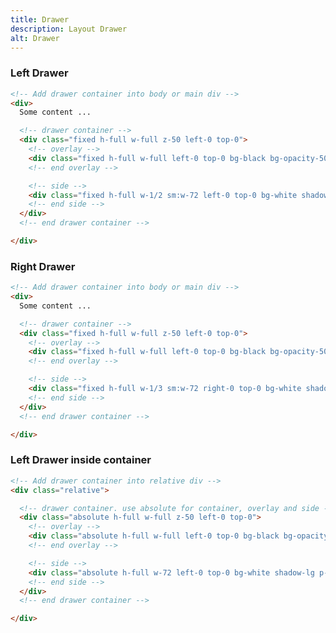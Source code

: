 ```yaml
---
title: Drawer
description: Layout Drawer
alt: Drawer
---
```


<h3 class="section-header">Left Drawer</h3>

<base-snippet :centered_preview="false" custom_preview_class="h-72 p-4">

  <template v-slot:preview>
    <div class="h-full border border-indigo-300 p-4 relative">
      <div class="mb-12">
        Lorem Ipsum is simply dummy text of the printing and typesetting industry. Lorem Ipsum has been the industry's
        standard dummy text ever since the 1500s, when an unknown printer took a galley of type and scrambled it to
        make a type specimen book.
      </div>
      <!-- drawer container -->
      <div class="absolute h-full w-full z-50 left-0 top-0">
        <!-- overlay -->
        <div class="absolute h-full w-full left-0 top-0 bg-black bg-opacity-50 z-[-1]" ></div>
        <!-- end overlay -->
        <!-- side -->
        <div class="absolute h-full w-1/3 sm:w-72 left-0 top-0 bg-indigo-50 shadow-lg p-4">Left Drawer</div>
        <!-- end side -->
      </div>
      <!-- end drawer container -->
    </div>
  </template>

  ```html
  <!-- Add drawer container into body or main div -->
  <div>
    Some content ...

    <!-- drawer container -->
    <div class="fixed h-full w-full z-50 left-0 top-0">
      <!-- overlay -->
      <div class="fixed h-full w-full left-0 top-0 bg-black bg-opacity-50 z-[-1]"></div>
      <!-- end overlay -->

      <!-- side -->
      <div class="fixed h-full w-1/2 sm:w-72 left-0 top-0 bg-white shadow-lg p-4">Left Drawer</div>
      <!-- end side -->
    </div>
    <!-- end drawer container -->

  </div>
  ```

  <template v-slot:source>
    <a class="btn btn-primary btn-lg" href="https://play.tailwindcss.com/IOmu4JTs9E">Live Edit</a>
  </template>

</base-snippet>

<h3 class="section-header">Right Drawer</h3>

<base-snippet :centered_preview="false" custom_preview_class="h-72 p-4">

  <template v-slot:preview>
    <div class="h-full border border-indigo-300 p-4 relative">
      <div class="mb-12">
        Lorem Ipsum is simply dummy text of the printing and typesetting industry. Lorem Ipsum has been the industry's
        standard dummy text ever since the 1500s, when an unknown printer took a galley of type and scrambled it to
        make a type specimen book.
      </div>
      <!-- drawer container -->
      <div class="absolute h-full w-full z-50 left-0 top-0">
        <!-- overlay -->
        <div class="absolute h-full w-full left-0 top-0 bg-black bg-opacity-50 z-[-1]" ></div>
        <!-- end overlay -->
        <!-- side -->
        <div class="absolute h-full w-1/3 sm:w-72 right-0 top-0 bg-indigo-50 shadow-lg p-4">Right Drawer</div>
        <!-- end side -->
      </div>
      <!-- end drawer container -->
    </div>
  </template>

  ```html
  <!-- Add drawer container into body or main div -->
  <div>
    Some content ...

    <!-- drawer container -->
    <div class="fixed h-full w-full z-50 left-0 top-0">
      <!-- overlay -->
      <div class="fixed h-full w-full left-0 top-0 bg-black bg-opacity-50 z[-1]"></div>
      <!-- end overlay -->

      <!-- side -->
      <div class="fixed h-full w-1/3 sm:w-72 right-0 top-0 bg-white shadow-lg p-4">Right Drawer</div>
      <!-- end side -->
    </div>
    <!-- end drawer container -->

  </div>
  ```

  <template v-slot:source>
    <a class="btn btn-primary btn-lg" href="https://play.tailwindcss.com/YilhWH0Q5t">Live Edit</a>
  </template>

</base-snippet>

<h3 class="section-header">Left Drawer inside container</h3>

<base-snippet :centered_preview="false" custom_preview_class="h-72 p-4">

  <template v-slot:preview>
    <div class="h-full bg-indigo-200 border border-indigo-300 p-4">
      <div class="p-4 border border-indigo-300 h-full relative">
        <div class="mb-12">
          Lorem Ipsum is simply dummy text of the printing and typesetting industry.
        </div>
        <!-- drawer container -->
        <div class="absolute h-full w-full z-50 left-0 top-0">
          <!-- overlay -->
          <div class="absolute h-full w-full left-0 top-0 bg-black bg-opacity-50 z-[-1]"></div>
          <!-- end overlay -->
          <!-- side -->
          <div class="absolute h-full w-1/3 sm:w-1/2 left-0 top-0 bg-indigo-50 shadow-lg p-4">Left Drawer</div>
          <!-- end side -->
        </div>
        <!-- end drawer container -->
      </div>
    </div>
  </template>

  ```html
  <!-- Add drawer container into relative div -->
  <div class="relative">

    <!-- drawer container. use absolute for container, overlay and side -->
    <div class="absolute h-full w-full z-50 left-0 top-0">
      <!-- overlay -->
      <div class="absolute h-full w-full left-0 top-0 bg-black bg-opacity-50 z-[-1]" ></div>
      <!-- end overlay -->

      <!-- side -->
      <div class="absolute h-full w-72 left-0 top-0 bg-white shadow-lg p-4">Left Drawer</div>
      <!-- end side -->
    </div>
    <!-- end drawer container -->

  </div>
  ```

  <template v-slot:source>
    <a class="btn btn-primary btn-lg" href="https://play.tailwindcss.com/PhEhmwfdkl">Live Edit</a>
  </template>

</base-snippet>

<related-ui search_key="layout"></related-ui>
